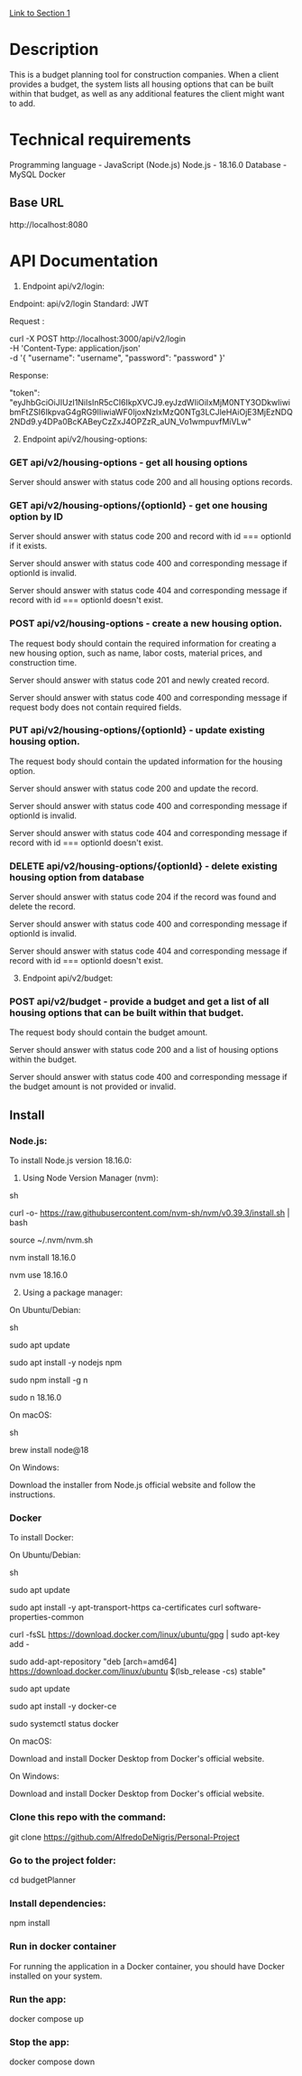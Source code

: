 [Link to Section 1](#Description)

# Description

This is a budget planning tool for construction companies.
When a client provides a budget, the system lists all housing options that can be built within that budget,
as well as any additional features the client might want to add.

# Technical requirements

Programming language - JavaScript (Node.js)
Node.js - 18.16.0
Database - MySQL
Docker

## Base URL

http://localhost:8080

# API Documentation

1. Endpoint api/v2/login:


Endpoint: api/v2/login
Standard: JWT

Request :

curl -X POST http://localhost:3000/api/v2/login \
  -H 'Content-Type: application/json' \
  -d '{
    "username": "username",
    "password": "password"
}'


Response:

"token": "eyJhbGciOiJIUzI1NiIsInR5cCI6IkpXVCJ9.eyJzdWIiOiIxMjM0NTY3ODkwIiwibmFtZSI6IkpvaG4gRG9lIiwiaWF0IjoxNzIxMzQ0NTg3LCJleHAiOjE3MjEzNDQ2NDd9.y4DPa0BcKABeyCzZxJ4OPZzR_aUN_Vo1wmpuvfMiVLw"

2. Endpoint api/v2/housing-options:


### GET api/v2/housing-options - get all housing options

Server should answer with status code 200 and all housing options records.


### GET api/v2/housing-options/{optionId} - get one housing option by ID

Server should answer with status code 200 and record with id === optionId if it exists.

Server should answer with status code 400 and corresponding message if optionId is invalid.

Server should answer with status code 404 and corresponding message if record with id === optionId doesn't exist.


### POST api/v2/housing-options - create a new housing option.

The request body should contain the required information for creating a new housing option, such as name, labor costs, 
material prices, and construction time.

Server should answer with status code 201 and newly created record.

Server should answer with status code 400 and corresponding message if request body does not contain required fields.


### PUT api/v2/housing-options/{optionId} - update existing housing option.

The request body should contain the updated information for the housing option.

Server should answer with status code 200 and update the record.

Server should answer with status code 400 and corresponding message if optionId is invalid.

Server should answer with status code 404 and corresponding message if record with id === optionId doesn't exist.


### DELETE api/v2/housing-options/{optionId} - delete existing housing option from database

Server should answer with status code 204 if the record was found and delete the record.

Server should answer with status code 400 and corresponding message if optionId is invalid.

Server should answer with status code 404 and corresponding message if record with id === optionId doesn't exist.


3. Endpoint api/v2/budget:


### POST api/v2/budget - provide a budget and get a list of all housing options that can be built within that budget.

The request body should contain the budget amount.

Server should answer with status code 200 and a list of housing options within the budget.

Server should answer with status code 400 and corresponding message if the budget amount is not provided or invalid.

## Install

### Node.js:

To install Node.js version 18.16.0:

1. Using Node Version Manager (nvm):

sh

curl -o- https://raw.githubusercontent.com/nvm-sh/nvm/v0.39.3/install.sh | bash

source ~/.nvm/nvm.sh

nvm install 18.16.0

nvm use 18.16.0

2. Using a package manager:

On Ubuntu/Debian:

sh

sudo apt update

sudo apt install -y nodejs npm

sudo npm install -g n

sudo n 18.16.0

On macOS:

sh

brew install node@18

On Windows:

Download the installer from Node.js official website and follow the instructions.

### Docker

To install Docker:

On Ubuntu/Debian:

sh

sudo apt update

sudo apt install -y apt-transport-https ca-certificates curl software-properties-common

curl -fsSL https://download.docker.com/linux/ubuntu/gpg | sudo apt-key add -

sudo add-apt-repository "deb [arch=amd64] https://download.docker.com/linux/ubuntu $(lsb_release -cs) stable"

sudo apt update

sudo apt install -y docker-ce

sudo systemctl status docker

On macOS:

Download and install Docker Desktop from Docker's official website.

On Windows:

Download and install Docker Desktop from Docker's official website.

### Clone this repo with the command:

git clone <https://github.com/AlfredoDeNigris/Personal-Project>

### Go to the project folder:

cd budgetPlanner

### Install dependencies:

npm install

### Run in docker container

For running the application in a Docker container, you should have Docker installed on your system.

### Run the app:

docker compose up

### Stop the app:

docker compose down
